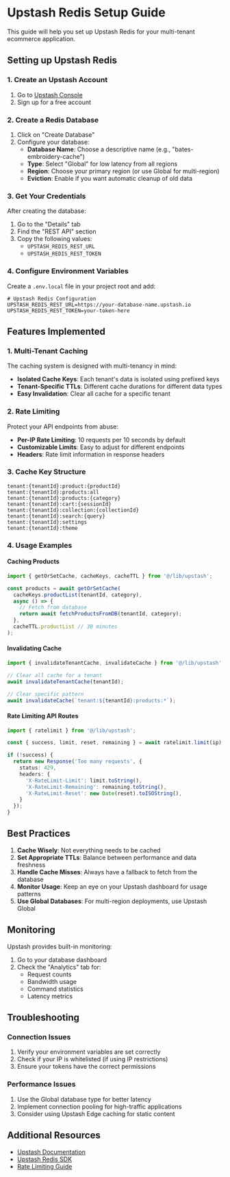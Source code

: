 # Upstash Redis Setup Guide

This guide will help you set up Upstash Redis for your multi-tenant ecommerce application.

## Setting up Upstash Redis

### 1. Create an Upstash Account

1. Go to [Upstash Console](https://console.upstash.com/)
2. Sign up for a free account

### 2. Create a Redis Database

1. Click on "Create Database"
2. Configure your database:
   - **Database Name**: Choose a descriptive name (e.g., "bates-embroidery-cache")
   - **Type**: Select "Global" for low latency from all regions
   - **Region**: Choose your primary region (or use Global for multi-region)
   - **Eviction**: Enable if you want automatic cleanup of old data

### 3. Get Your Credentials

After creating the database:

1. Go to the "Details" tab
2. Find the "REST API" section
3. Copy the following values:
   - `UPSTASH_REDIS_REST_URL`
   - `UPSTASH_REDIS_REST_TOKEN`

### 4. Configure Environment Variables

Create a `.env.local` file in your project root and add:

```env
# Upstash Redis Configuration
UPSTASH_REDIS_REST_URL=https://your-database-name.upstash.io
UPSTASH_REDIS_REST_TOKEN=your-token-here
```

## Features Implemented

### 1. Multi-Tenant Caching

The caching system is designed with multi-tenancy in mind:

- **Isolated Cache Keys**: Each tenant's data is isolated using prefixed keys
- **Tenant-Specific TTLs**: Different cache durations for different data types
- **Easy Invalidation**: Clear all cache for a specific tenant

### 2. Rate Limiting

Protect your API endpoints from abuse:

- **Per-IP Rate Limiting**: 10 requests per 10 seconds by default
- **Customizable Limits**: Easy to adjust for different endpoints
- **Headers**: Rate limit information in response headers

### 3. Cache Key Structure

```
tenant:{tenantId}:product:{productId}
tenant:{tenantId}:products:all
tenant:{tenantId}:products:{category}
tenant:{tenantId}:cart:{sessionId}
tenant:{tenantId}:collection:{collectionId}
tenant:{tenantId}:search:{query}
tenant:{tenantId}:settings
tenant:{tenantId}:theme
```

### 4. Usage Examples

#### Caching Products

```typescript
import { getOrSetCache, cacheKeys, cacheTTL } from '@/lib/upstash';

const products = await getOrSetCache(
  cacheKeys.productList(tenantId, category),
  async () => {
    // Fetch from database
    return await fetchProductsFromDB(tenantId, category);
  },
  cacheTTL.productList // 30 minutes
);
```

#### Invalidating Cache

```typescript
import { invalidateTenantCache, invalidateCache } from '@/lib/upstash';

// Clear all cache for a tenant
await invalidateTenantCache(tenantId);

// Clear specific pattern
await invalidateCache(`tenant:${tenantId}:products:*`);
```

#### Rate Limiting API Routes

```typescript
import { ratelimit } from '@/lib/upstash';

const { success, limit, reset, remaining } = await ratelimit.limit(ip);

if (!success) {
  return new Response('Too many requests', { 
    status: 429,
    headers: {
      'X-RateLimit-Limit': limit.toString(),
      'X-RateLimit-Remaining': remaining.toString(),
      'X-RateLimit-Reset': new Date(reset).toISOString(),
    }
  });
}
```

## Best Practices

1. **Cache Wisely**: Not everything needs to be cached
2. **Set Appropriate TTLs**: Balance between performance and data freshness
3. **Handle Cache Misses**: Always have a fallback to fetch from the database
4. **Monitor Usage**: Keep an eye on your Upstash dashboard for usage patterns
5. **Use Global Databases**: For multi-region deployments, use Upstash Global

## Monitoring

Upstash provides built-in monitoring:

1. Go to your database dashboard
2. Check the "Analytics" tab for:
   - Request counts
   - Bandwidth usage
   - Command statistics
   - Latency metrics

## Troubleshooting

### Connection Issues

1. Verify your environment variables are set correctly
2. Check if your IP is whitelisted (if using IP restrictions)
3. Ensure your tokens have the correct permissions

### Performance Issues

1. Use the Global database type for better latency
2. Implement connection pooling for high-traffic applications
3. Consider using Upstash Edge caching for static content

## Additional Resources

- [Upstash Documentation](https://docs.upstash.com/)
- [Upstash Redis SDK](https://github.com/upstash/upstash-redis)
- [Rate Limiting Guide](https://docs.upstash.com/redis/sdks/ratelimit) 